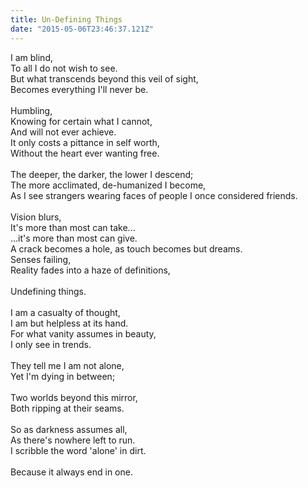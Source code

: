 ```yaml
---
title: Un-Defining Things
date: "2015-05-06T23:46:37.121Z"
---
```


I am blind, <br>
To all I do not wish to see. <br>
But what transcends beyond this veil of sight, <br>
Becomes everything I'll never be. <br>
<br>
Humbling, <br>
Knowing for certain what I cannot, <br>
And will not ever achieve. <br>
It only costs a pittance in self worth, <br>
Without the heart ever wanting free. <br>
<br>
The deeper, the darker, the lower I descend; <br>
The more acclimated, de-humanized I become, <br>
As I see strangers wearing faces of people I once considered friends. <br>
<br>
Vision blurs,<br>
It's more than most can take...<br>
...it's more than most can give.<br>
A crack becomes a hole, as touch becomes but dreams.<br>
Senses failing,<br>
Reality fades into a haze of definitions,<br>
<br>
Undefining things.<br>
<br>
I am a casualty of thought,<br>
I am but helpless at its hand.<br>
For what vanity assumes in beauty,<br>
I only see in trends.<br>
<br>
They tell me I am not alone,<br>
Yet I'm dying in between;<br>
<br>
Two worlds beyond this mirror,<br>
Both ripping at their seams.<br>
<br>
So as darkness assumes all,<br>
As there's nowhere left to run.<br>
I scribble the word 'alone' in dirt.<br>
<br>
Because it always end in one.
